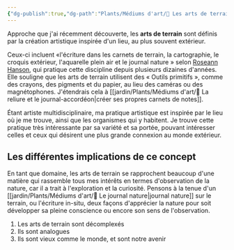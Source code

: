 ```yaml
---
{"dg-publish":true,"dg-path":"Plants/Médiums d'art/🌱 Les arts de terrain.md","permalink":"/plants/mediums-d-art/les-arts-de-terrain/","tags":["biodiversité","nature","expression","chronique-de-vie","dessin","pensée-visuelle","écriture","cartes"]}
---
```


Approche que j'ai récemment découverte, les **arts de terrain** sont définis par la création artistique inspirée d'un lieu, au plus souvent extérieur.

Ceux-ci incluent «l'écriture dans les carnets de terrain, la cartographie, le croquis extérieur, l'aquarelle plein air et le journal nature » selon [Roseann Hanson](https://www.exploringoverland.com/fieldarts), qui pratique cette discipline depuis plusieurs dizaines d'années. Elle souligne que les arts de terrain utilisent des « Outils primitifs », comme des crayons, des pigments et du papier, au lieu des caméras ou des magnétophones. J'étendrais cela à [[jardin/Plants/Médiums d'art/🌱 La reliure et le journal-accordéon\|créer ses propres carnets de notes]].

Étant artiste multidisciplinaire, ma pratique artistique est inspirée par le lieu où je me trouve, ainsi que les organismes qui y habitent. Je trouve cette pratique très intéressante par sa variété et sa portée, pouvant intéresser celles et ceux qui désirent une plus grande connexion au monde extérieur.
## Les différentes implications de ce concept

En tant que domaine, les arts de terrain se rapprochent beaucoup d'une matière qui rassemble tous mes intérêts en termes d'observation de la nature, car il a trait à l'exploration et la curiosité. Pensons à la tenue d'un [[jardin/Plants/Médiums d'art/🌼 Le journal nature\|journal nature]] sur le terrain, ou l'écriture in-situ, deux façons d'apprécier la nature pour soit développer sa pleine conscience ou encore son sens de l'observation.

1. Les arts de terrain sont décomplexés
2. Ils sont analogues
3. Ils sont vieux comme le monde, et sont notre avenir
